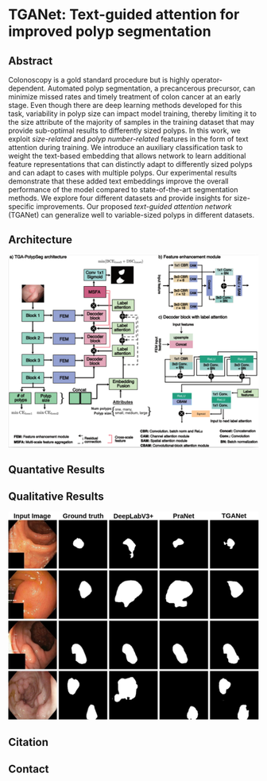 # TGANet: Text-guided attention for improved polyp segmentation

## Abstract
Colonoscopy is a gold standard procedure but is highly operator-dependent. Automated polyp segmentation, a precancerous precursor, can minimize missed rates and timely treatment of colon cancer at an early stage. Even though there are deep learning methods developed for this task, variability in polyp size can impact model training, thereby limiting it to the size attribute of the majority of samples in the training dataset that may provide sub-optimal results to differently sized polyps. In this work, we exploit *size-related* and *polyp number-related* features in the form of text attention during training. We introduce an auxiliary classification task to weight the text-based embedding that allows network to learn additional feature representations that can distinctly adapt to differently sized polyps and can adapt to cases with multiple polyps. Our experimental results demonstrate that these added text embeddings improve the overall performance of the model compared to state-of-the-art segmentation methods. We explore four different datasets and provide insights for size-specific improvements. Our proposed *text-guided attention network* (TGANet) can generalize well to variable-sized polyps in different datasets.

## Architecture
<img src="images/TGANet-architecture.png">

## Quantative Results

## Qualitative Results
<img src="images/TGA-PolySeg-Qualitative.jpg">

## Citation

## Contact
